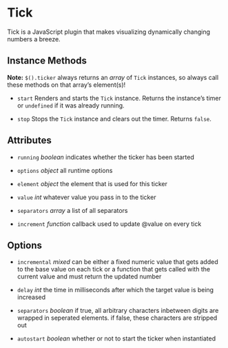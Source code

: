 Tick
====

Tick is a JavaScript plugin that makes visualizing dynamically changing numbers a breeze.

Instance Methods
----------------

**Note:** `$().ticker` always returns an _array_ of `Tick` instances, so always
call these methods on that array’s element(s)!

* `start`
  Renders and starts the `Tick` instance. Returns the instance’s timer or
  `undefined` if it was already running.

* `stop`
  Stops the `Tick` instance and clears out the timer. Returns `false`.


Attributes
----------

* `running` _boolean_
  indicates whether the ticker has been started

* `options` _object_
  all runtime options

* `element` _object_
  the element that is used for this ticker

* `value` _int_
  whatever value you pass in to the ticker

* `separators` _array_
  a list of all separators

* `increment` _function_
  callback used to update @value on every tick


Options
-------

* `incremental` _mixed_
  can be either a fixed numeric value that gets added to the base value on each tick or a function that gets called with the current value and must return the updated number

* `delay` _int_
  the time in milliseconds after which the target value is being increased

* `separators` _boolean_
  if true, all arbitrary characters inbetween digits are wrapped in seperated elements. if false, these characters are stripped out

* `autostart` _boolean_
  whether or not to start the ticker when instantiated
